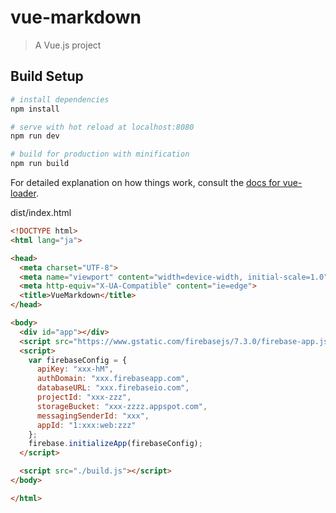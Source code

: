 # vue-markdown

> A Vue.js project

## Build Setup

``` bash
# install dependencies
npm install

# serve with hot reload at localhost:8080
npm run dev

# build for production with minification
npm run build
```

For detailed explanation on how things work, consult the [docs for vue-loader](http://vuejs.github.io/vue-loader).


dist/index.html

```html
<!DOCTYPE html>
<html lang="ja">

<head>
  <meta charset="UTF-8">
  <meta name="viewport" content="width=device-width, initial-scale=1.0">
  <meta http-equiv="X-UA-Compatible" content="ie=edge">
  <title>VueMarkdown</title>
</head>

<body>
  <div id="app"></div>
  <script src="https://www.gstatic.com/firebasejs/7.3.0/firebase-app.js"></script>
  <script>
    var firebaseConfig = {
      apiKey: "xxx-hM",
      authDomain: "xxx.firebaseapp.com",
      databaseURL: "xxx.firebaseio.com",
      projectId: "xxx-zzz",
      storageBucket: "xxx-zzzz.appspot.com",
      messagingSenderId: "xxx",
      appId: "1:xxx:web:zzz"
    };
    firebase.initializeApp(firebaseConfig);
  </script>

  <script src="./build.js"></script>
</body>

</html>

```
